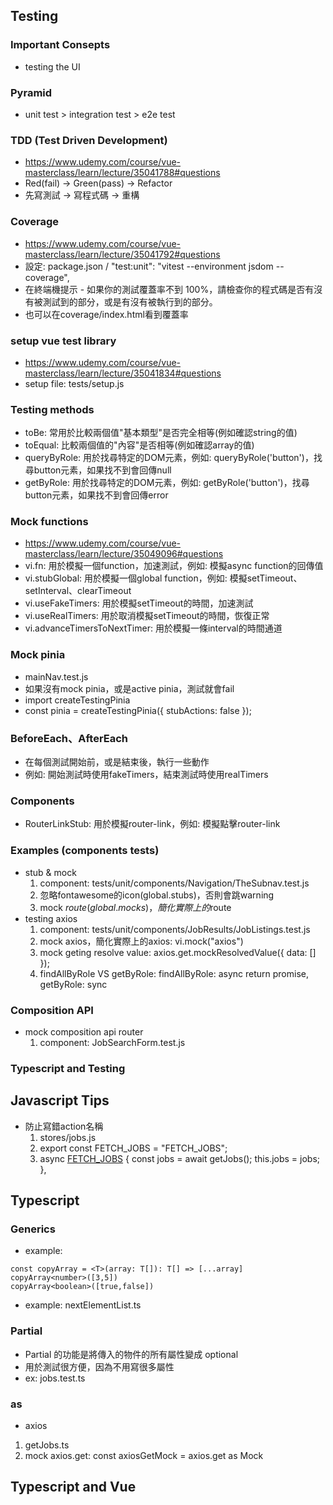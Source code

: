 ## Testing

### Important Consepts

- testing the UI

### Pyramid

- unit test > integration test > e2e test

### TDD (Test Driven Development)

- https://www.udemy.com/course/vue-masterclass/learn/lecture/35041788#questions
- Red(fail) -> Green(pass) -> Refactor
- 先寫測試 -> 寫程式碼 -> 重構

### Coverage

- https://www.udemy.com/course/vue-masterclass/learn/lecture/35041792#questions
- 設定: package.json / "test:unit": "vitest --environment jsdom --coverage",
- 在終端機提示 - 如果你的測試覆蓋率不到 100%，請檢查你的程式碼是否有沒有被測試到的部分，或是有沒有被執行到的部分。
- 也可以在coverage/index.html看到覆蓋率

### setup vue test library

- https://www.udemy.com/course/vue-masterclass/learn/lecture/35041834#questions
- setup file: tests/setup.js

### Testing methods

- toBe: 常用於比較兩個值"基本類型"是否完全相等(例如確認string的值)
- toEqual: 比較兩個值的"內容"是否相等(例如確認array的值)
- queryByRole: 用於找尋特定的DOM元素，例如: queryByRole('button')，找尋button元素，如果找不到會回傳null
- getByRole: 用於找尋特定的DOM元素，例如: getByRole('button')，找尋button元素，如果找不到會回傳error

### Mock functions

- https://www.udemy.com/course/vue-masterclass/learn/lecture/35049096#questions
- vi.fn: 用於模擬一個function，加速測試，例如: 模擬async function的回傳值
- vi.stubGlobal: 用於模擬一個global function，例如: 模擬setTimeout、setInterval、clearTimeout
- vi.useFakeTimers: 用於模擬setTimeout的時間，加速測試
- vi.useRealTimers: 用於取消模擬setTimeout的時間，恢復正常
- vi.advanceTimersToNextTimer: 用於模擬一條interval的時間通道

### Mock pinia

- mainNav.test.js
- 如果沒有mock pinia，或是active pinia，測試就會fail
- import createTestingPinia
- const pinia = createTestingPinia({ stubActions: false });

### BeforeEach、AfterEach

- 在每個測試開始前，或是結束後，執行一些動作
- 例如: 開始測試時使用fakeTimers，結束測試時使用realTimers

### Components

- RouterLinkStub: 用於模擬router-link，例如: 模擬點擊router-link

### Examples (components tests)

- stub & mock
  1. component: tests/unit/components/Navigation/TheSubnav.test.js
  1. 忽略fontawesome的icon(global.stubs)，否則會跳warning
  1. mock $route(global.mocks)，簡化實際上的$route
- testing axios
  1. component: tests/unit/components/JobResults/JobListings.test.js
  1. mock axios，簡化實際上的axios: vi.mock("axios")
  1. mock geting resolve value: axios.get.mockResolvedValue({ data: [] });
  1. findAllByRole VS getByRole: findAllByRole: async return promise, getByRole: sync

### Composition API

- mock composition api router
  1. component: JobSearchForm.test.js

### Typescript and Testing

## Javascript Tips

- 防止寫錯action名稱
  1.  stores/jobs.js
  1.  export const FETCH_JOBS = "FETCH_JOBS";
  1.  async [FETCH_JOBS]() {
      const jobs = await getJobs();
      this.jobs = jobs;
      },

## Typescript

### Generics

- example:

```
const copyArray = <T>(array: T[]): T[] => [...array]
copyArray<number>([3,5])
copyArray<boolean>([true,false])

```

- example: nextElementList.ts

### Partial

- Partial 的功能是將傳入的物件的所有屬性變成 optional
- 用於測試很方便，因為不用寫很多屬性
- ex: jobs.test.ts

### as

- axios

1. getJobs.ts
1. mock axios.get: const axiosGetMock = axios.get as Mock

## Typescript and Vue
